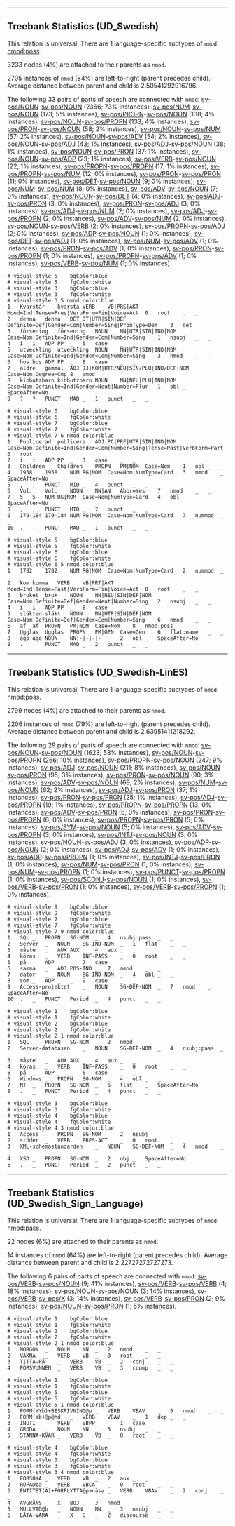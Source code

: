 

--------------------------------------------------------------------------------

## Treebank Statistics (UD_Swedish)

This relation is universal.
There are 1 language-specific subtypes of `nmod`: [nmod:poss]().

3233 nodes (4%) are attached to their parents as `nmod`.

2705 instances of `nmod` (84%) are left-to-right (parent precedes child).
Average distance between parent and child is 2.50541292916796.

The following 33 pairs of parts of speech are connected with `nmod`: [sv-pos/NOUN]()-[sv-pos/NOUN]() (2366; 73% instances), [sv-pos/NUM]()-[sv-pos/NOUN]() (173; 5% instances), [sv-pos/PROPN]()-[sv-pos/NOUN]() (138; 4% instances), [sv-pos/NOUN]()-[sv-pos/PROPN]() (133; 4% instances), [sv-pos/PRON]()-[sv-pos/NOUN]() (58; 2% instances), [sv-pos/NOUN]()-[sv-pos/NUM]() (57; 2% instances), [sv-pos/NOUN]()-[sv-pos/ADV]() (54; 2% instances), [sv-pos/NOUN]()-[sv-pos/ADJ]() (43; 1% instances), [sv-pos/ADJ]()-[sv-pos/NOUN]() (38; 1% instances), [sv-pos/NOUN]()-[sv-pos/PRON]() (37; 1% instances), [sv-pos/NOUN]()-[sv-pos/ADP]() (23; 1% instances), [sv-pos/VERB]()-[sv-pos/NOUN]() (22; 1% instances), [sv-pos/PROPN]()-[sv-pos/PROPN]() (17; 1% instances), [sv-pos/PROPN]()-[sv-pos/NUM]() (12; 0% instances), [sv-pos/PRON]()-[sv-pos/PRON]() (11; 0% instances), [sv-pos/DET]()-[sv-pos/NOUN]() (9; 0% instances), [sv-pos/NUM]()-[sv-pos/NUM]() (8; 0% instances), [sv-pos/ADV]()-[sv-pos/NOUN]() (7; 0% instances), [sv-pos/NOUN]()-[sv-pos/DET]() (4; 0% instances), [sv-pos/ADJ]()-[sv-pos/PRON]() (3; 0% instances), [sv-pos/PRON]()-[sv-pos/ADJ]() (3; 0% instances), [sv-pos/ADJ]()-[sv-pos/NUM]() (2; 0% instances), [sv-pos/ADJ]()-[sv-pos/PROPN]() (2; 0% instances), [sv-pos/ADV]()-[sv-pos/NUM]() (2; 0% instances), [sv-pos/NOUN]()-[sv-pos/VERB]() (2; 0% instances), [sv-pos/PROPN]()-[sv-pos/ADJ]() (2; 0% instances), [sv-pos/ADP]()-[sv-pos/NOUN]() (1; 0% instances), [sv-pos/DET]()-[sv-pos/ADJ]() (1; 0% instances), [sv-pos/NUM]()-[sv-pos/ADV]() (1; 0% instances), [sv-pos/PRON]()-[sv-pos/ADV]() (1; 0% instances), [sv-pos/PRON]()-[sv-pos/PROPN]() (1; 0% instances), [sv-pos/PROPN]()-[sv-pos/ADV]() (1; 0% instances), [sv-pos/VERB]()-[sv-pos/NUM]() (1; 0% instances).


~~~ conllu
# visual-style 5	bgColor:blue
# visual-style 5	fgColor:white
# visual-style 3	bgColor:blue
# visual-style 3	fgColor:white
# visual-style 3 5 nmod	color:blue
1	Kvarstår	kvarstå	VERB	VB|PRS|AKT	Mood=Ind|Tense=Pres|VerbForm=Fin|Voice=Act	0	root	_	_
2	denna	denna	DET	DT|UTR|SIN|DEF	Definite=Def|Gender=Com|Number=Sing|PronType=Dem	3	det	_	_
3	försening	försening	NOUN	NN|UTR|SIN|IND|NOM	Case=Nom|Definite=Ind|Gender=Com|Number=Sing	1	nsubj	_	_
4	i	i	ADP	PP	_	5	case	_	_
5	utveckling	utveckling	NOUN	NN|UTR|SIN|IND|NOM	Case=Nom|Definite=Ind|Gender=Com|Number=Sing	3	nmod	_	_
6	hos	hos	ADP	PP	_	8	case	_	_
7	äldre	gammal	ADJ	JJ|KOM|UTR/NEU|SIN/PLU|IND/DEF|NOM	Case=Nom|Degree=Cmp	8	amod	_	_
8	kibbutzbarn	kibbutzbarn	NOUN	NN|NEU|PLU|IND|NOM	Case=Nom|Definite=Ind|Gender=Neut|Number=Plur	1	obl	_	SpaceAfter=No
9	?	?	PUNCT	MAD	_	1	punct	_	_

~~~


~~~ conllu
# visual-style 6	bgColor:blue
# visual-style 6	fgColor:white
# visual-style 7	bgColor:blue
# visual-style 7	fgColor:white
# visual-style 7 6 nmod	color:blue
1	Publicerad	publicera	ADJ	PC|PRF|UTR|SIN|IND|NOM	Case=Nom|Definite=Ind|Gender=Com|Number=Sing|Tense=Past|VerbForm=Part	0	root	_	_
2	i	i	ADP	PP	_	3	case	_	_
3	Children	Children	PROPN	PM|NOM	Case=Nom	1	obl	_	_
4	1958	1958	NUM	RG|NOM	Case=Nom|NumType=Card	3	nmod	_	SpaceAfter=No
5	,	,	PUNCT	MID	_	4	punct	_	_
6	Vol.	Vol.	NOUN	NN|AN	Abbr=Yes	7	nmod	_	_
7	5	5	NUM	RG|NOM	Case=Nom|NumType=Card	4	obl	_	SpaceAfter=No
8	,	,	PUNCT	MID	_	7	punct	_	_
9	179-184	179-184	NUM	RG|NOM	Case=Nom|NumType=Card	7	nummod	_	_
10	.	.	PUNCT	MAD	_	1	punct	_	_

~~~


~~~ conllu
# visual-style 5	bgColor:blue
# visual-style 5	fgColor:white
# visual-style 6	bgColor:blue
# visual-style 6	fgColor:white
# visual-style 6 5 nmod	color:blue
1	1782	1782	NUM	RG|NOM	Case=Nom|NumType=Card	2	nummod	_	_
2	kom	komma	VERB	VB|PRT|AKT	Mood=Ind|Tense=Past|VerbForm=Fin|Voice=Act	0	root	_	_
3	bruket	bruk	NOUN	NN|NEU|SIN|DEF|NOM	Case=Nom|Definite=Def|Gender=Neut|Number=Sing	2	nsubj	_	_
4	i	i	ADP	PP	_	8	case	_	_
5	släkten	släkt	NOUN	NN|UTR|SIN|DEF|NOM	Case=Nom|Definite=Def|Gender=Com|Number=Sing	6	nmod	_	_
6	af	af	PROPN	PM|NOM	Case=Nom	8	nmod:poss	_	_
7	Ugglas	Ugglas	PROPN	PM|GEN	Case=Gen	6	flat:name	_	_
8	ägo	ägo	NOUN	NN|-|-|-|-	_	2	obl	_	SpaceAfter=No
9	.	.	PUNCT	MAD	_	2	punct	_	_

~~~




--------------------------------------------------------------------------------

## Treebank Statistics (UD_Swedish-LinES)

This relation is universal.
There are 1 language-specific subtypes of `nmod`: [nmod:poss]().

2799 nodes (4%) are attached to their parents as `nmod`.

2206 instances of `nmod` (79%) are left-to-right (parent precedes child).
Average distance between parent and child is 2.63951411218292.

The following 29 pairs of parts of speech are connected with `nmod`: [sv-pos/NOUN]()-[sv-pos/NOUN]() (1623; 58% instances), [sv-pos/NOUN]()-[sv-pos/PROPN]() (266; 10% instances), [sv-pos/PROPN]()-[sv-pos/NOUN]() (247; 9% instances), [sv-pos/ADJ]()-[sv-pos/NOUN]() (211; 8% instances), [sv-pos/NOUN]()-[sv-pos/PRON]() (95; 3% instances), [sv-pos/PRON]()-[sv-pos/NOUN]() (90; 3% instances), [sv-pos/ADV]()-[sv-pos/NOUN]() (69; 2% instances), [sv-pos/NUM]()-[sv-pos/NOUN]() (62; 2% instances), [sv-pos/ADJ]()-[sv-pos/PRON]() (37; 1% instances), [sv-pos/PRON]()-[sv-pos/PRON]() (25; 1% instances), [sv-pos/ADJ]()-[sv-pos/PROPN]() (19; 1% instances), [sv-pos/PROPN]()-[sv-pos/PROPN]() (13; 0% instances), [sv-pos/ADV]()-[sv-pos/PRON]() (6; 0% instances), [sv-pos/PRON]()-[sv-pos/PROPN]() (6; 0% instances), [sv-pos/PROPN]()-[sv-pos/PRON]() (5; 0% instances), [sv-pos/SYM]()-[sv-pos/NOUN]() (5; 0% instances), [sv-pos/ADV]()-[sv-pos/PROPN]() (3; 0% instances), [sv-pos/INTJ]()-[sv-pos/NOUN]() (3; 0% instances), [sv-pos/NOUN]()-[sv-pos/ADJ]() (3; 0% instances), [sv-pos/ADP]()-[sv-pos/NOUN]() (2; 0% instances), [sv-pos/ADJ]()-[sv-pos/ADV]() (1; 0% instances), [sv-pos/ADP]()-[sv-pos/PROPN]() (1; 0% instances), [sv-pos/INTJ]()-[sv-pos/PRON]() (1; 0% instances), [sv-pos/NUM]()-[sv-pos/PRON]() (1; 0% instances), [sv-pos/NUM]()-[sv-pos/PROPN]() (1; 0% instances), [sv-pos/PUNCT]()-[sv-pos/PROPN]() (1; 0% instances), [sv-pos/SCONJ]()-[sv-pos/NOUN]() (1; 0% instances), [sv-pos/VERB]()-[sv-pos/PRON]() (1; 0% instances), [sv-pos/VERB]()-[sv-pos/PROPN]() (1; 0% instances).


~~~ conllu
# visual-style 9	bgColor:blue
# visual-style 9	fgColor:white
# visual-style 7	bgColor:blue
# visual-style 7	fgColor:white
# visual-style 7 9 nmod	color:blue
1	SQL	_	PROPN	SG-NOM	_	4	nsubj:pass	_	_
2	Server	_	NOUN	SG-IND-NOM	_	1	flat	_	_
3	måste	_	AUX	AUX	_	4	aux	_	_
4	köras	_	VERB	INF-PASS	_	0	root	_	_
5	på	_	ADP	_	_	7	case	_	_
6	samma	_	ADJ	POS-IND	_	7	amod	_	_
7	dator	_	NOUN	SG-IND-NOM	_	4	obl	_	_
8	som	_	ADP	_	_	9	case	_	_
9	Access-projektet	_	NOUN	SG-DEF-NOM	_	7	nmod	_	SpaceAfter=No
10	.	_	PUNCT	Period	_	4	punct	_	_

~~~


~~~ conllu
# visual-style 1	bgColor:blue
# visual-style 1	fgColor:white
# visual-style 2	bgColor:blue
# visual-style 2	fgColor:white
# visual-style 2 1 nmod	color:blue
1	SQL	_	PROPN	SG-NOM	_	2	nmod	_	_
2	Server-databasen	_	NOUN	SG-DEF-NOM	_	4	nsubj:pass	_	_
3	måste	_	AUX	AUX	_	4	aux	_	_
4	köras	_	VERB	INF-PASS	_	0	root	_	_
5	på	_	ADP	_	_	6	case	_	_
6	Windows	_	PROPN	SG-NOM	_	4	obl	_	_
7	NT	_	PROPN	SG-NOM	_	6	flat	_	SpaceAfter=No
8	.	_	PUNCT	Period	_	4	punct	_	_

~~~


~~~ conllu
# visual-style 3	bgColor:blue
# visual-style 3	fgColor:white
# visual-style 4	bgColor:blue
# visual-style 4	fgColor:white
# visual-style 4 3 nmod	color:blue
1	Access	_	PROPN	SG-NOM	_	2	nsubj	_	_
2	stöder	_	VERB	PRES-ACT	_	0	root	_	_
3	XML-schemastandarden	_	NOUN	SG-DEF-NOM	_	4	nmod	_	_
4	XSD	_	PROPN	SG-NOM	_	2	obj	_	SpaceAfter=No
5	.	_	PUNCT	Period	_	2	punct	_	_

~~~




--------------------------------------------------------------------------------

## Treebank Statistics (UD_Swedish_Sign_Language)

This relation is universal.
There are 1 language-specific subtypes of `nmod`: [nmod:pass]().

22 nodes (6%) are attached to their parents as `nmod`.

14 instances of `nmod` (64%) are left-to-right (parent precedes child).
Average distance between parent and child is 2.22727272727273.

The following 6 pairs of parts of speech are connected with `nmod`: [sv-pos/VERB]()-[sv-pos/NOUN]() (9; 41% instances), [sv-pos/VERB]()-[sv-pos/VERB]() (4; 18% instances), [sv-pos/NOUN]()-[sv-pos/NOUN]() (3; 14% instances), [sv-pos/VERB]()-[sv-pos/X]() (3; 14% instances), [sv-pos/VERB]()-[sv-pos/PRON]() (2; 9% instances), [sv-pos/NOUN]()-[sv-pos/PRON]() (1; 5% instances).


~~~ conllu
# visual-style 1	bgColor:blue
# visual-style 1	fgColor:white
# visual-style 2	bgColor:blue
# visual-style 2	fgColor:white
# visual-style 2 1 nmod	color:blue
1	MORGON	_	NOUN	NN	_	2	nmod	_	_
2	VAKNA	_	VERB	VB	_	0	root	_	_
3	TITTA-PÅ	_	VERB	VB	_	2	conj	_	_
4	FÖRSVUNNEN	_	VERB	VB	_	3	ccomp	_	_

~~~


~~~ conllu
# visual-style 1	bgColor:blue
# visual-style 1	fgColor:white
# visual-style 5	bgColor:blue
# visual-style 5	fgColor:white
# visual-style 5 1 nmod	color:blue
1	FORM(YYb)+BESKRIVNING@p	_	VERB	VBAV	_	5	nmod	_	_
2	FORM(Yb)@p@hd	_	VERB	VBAV	_	1	dep	_	_
3	INUTI	_	VERB	VBPP	_	1	case	_	_
4	GRODA	_	NOUN	NN	_	5	nsubj	_	_
5	STANNA-KVAR	_	VERB	VB	_	0	root	_	_

~~~


~~~ conllu
# visual-style 4	bgColor:blue
# visual-style 4	fgColor:white
# visual-style 3	bgColor:blue
# visual-style 3	fgColor:white
# visual-style 3 4 nmod	color:blue
1	FÖRSÖKA	_	VERB	VB	_	2	aux	_	_
2	ROPA@ca	_	VERB	VBCA	_	0	root	_	_
3	ENTITET(A)+FÖRFLYTTA@p>näsa	_	VERB	VBAV	_	2	conj	_	_
4	AVGRÄNS	_	X	BOJ	_	3	nmod	_	_
5	MULLVAD@b	_	NOUN	NN	_	3	nsubj	_	_
6	LÅTA-VARA	_	X	G	_	2	discourse	_	_

~~~


